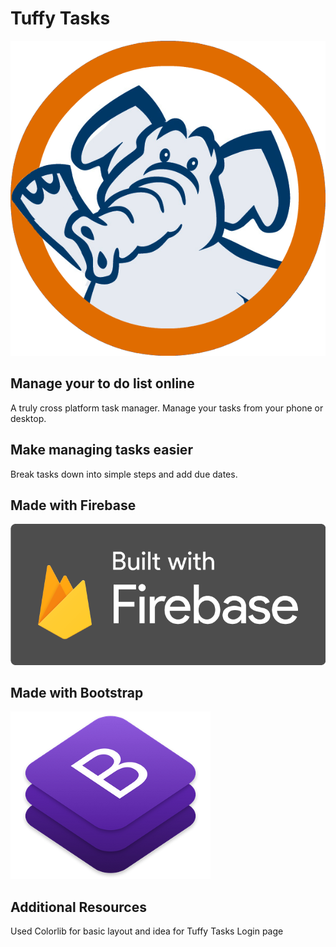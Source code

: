 # Tuffy Tasks
![Tuffy Tasks](img/Tuffy-HSh.png)

## Manage your to do list online
A truly cross platform task manager. Manage your tasks from your phone or desktop.
## Make managing tasks easier
Break tasks down into simple steps and add due dates.
## Made with Firebase
![Built with Firebase](img/Built_with_Firebase_Logo_Dark.png)
## Made with Bootstrap
![Made with Bootstrap](img/bootstrap.png)
## Additional Resources
Used Colorlib for basic layout and idea for Tuffy Tasks Login page

